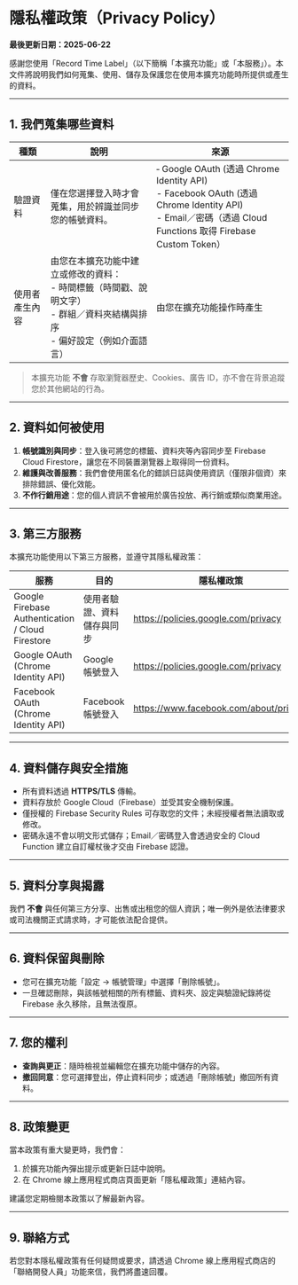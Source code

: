 # 隱私權政策（Privacy Policy）

**最後更新日期：2025-06-22**

感謝您使用「Record Time Label」（以下簡稱「本擴充功能」或「本服務」）。本文件將說明我們如何蒐集、使用、儲存及保護您在使用本擴充功能時所提供或產生的資料。

---

## 1. 我們蒐集哪些資料

| 種類 | 說明 | 來源 |
| ---- | ---- | ---- |
| 驗證資料 | 僅在您選擇登入時才會蒐集，用於辨識並同步您的帳號資料。 | ‑ Google OAuth (透過 Chrome Identity API)<br/>- Facebook OAuth (透過 Chrome Identity API)<br/>- Email／密碼（透過 Cloud Functions 取得 Firebase Custom Token） |
| 使用者產生內容 | 由您在本擴充功能中建立或修改的資料：<br/>- 時間標籤（時間戳、說明文字）<br/>- 群組／資料夾結構與排序<br/>- 偏好設定（例如介面語言） | 由您在擴充功能操作時產生 |

> 本擴充功能 **不會** 存取瀏覽器歷史、Cookies、廣告 ID，亦不會在背景追蹤您於其他網站的行為。

---

## 2. 資料如何被使用

1. **帳號識別與同步**：登入後可將您的標籤、資料夾等內容同步至 Firebase Cloud Firestore，讓您在不同裝置瀏覽器上取得同一份資料。
2. **維護與改善服務**：我們會使用匿名化的錯誤日誌與使用資訊（僅限非個資）來排除錯誤、優化效能。
3. **不作行銷用途**：您的個人資訊不會被用於廣告投放、再行銷或類似商業用途。

---

## 3. 第三方服務

本擴充功能使用以下第三方服務，並遵守其隱私權政策：

| 服務 | 目的 | 隱私權政策 |
| ---- | ---- | ---- |
| Google Firebase Authentication / Cloud Firestore | 使用者驗證、資料儲存與同步 | <https://policies.google.com/privacy> |
| Google OAuth (Chrome Identity API) | Google 帳號登入 | <https://policies.google.com/privacy> |
| Facebook OAuth (Chrome Identity API) | Facebook 帳號登入 | <https://www.facebook.com/about/privacy> |

---

## 4. 資料儲存與安全措施

* 所有資料透過 **HTTPS/TLS** 傳輸。
* 資料存放於 Google Cloud（Firebase）並受其安全機制保護。
* 僅授權的 Firebase Security Rules 可存取您的文件；未經授權者無法讀取或修改。
* 密碼永遠不會以明文形式儲存；Email／密碼登入會透過安全的 Cloud Function 建立自訂權杖後才交由 Firebase 認證。

---

## 5. 資料分享與揭露

我們 **不會** 與任何第三方分享、出售或出租您的個人資訊；唯一例外是依法律要求或司法機關正式請求時，才可能依法配合提供。

---

## 6. 資料保留與刪除

* 您可在擴充功能「設定 → 帳號管理」中選擇「刪除帳號」。
* 一旦確認刪除，與該帳號相關的所有標籤、資料夾、設定與驗證紀錄將從 Firebase 永久移除，且無法復原。

---

## 7. 您的權利

* **查詢與更正**：隨時檢視並編輯您在擴充功能中儲存的內容。
* **撤回同意**：您可選擇登出，停止資料同步；或透過「刪除帳號」撤回所有資料。

---

## 8. 政策變更

當本政策有重大變更時，我們會：

1. 於擴充功能內彈出提示或更新日誌中說明。
2. 在 Chrome 線上應用程式商店頁面更新「隱私權政策」連結內容。

建議您定期檢閱本政策以了解最新內容。

---

## 9. 聯絡方式

若您對本隱私權政策有任何疑問或要求，請透過 Chrome 線上應用程式商店的「聯絡開發人員」功能來信，我們將盡速回覆。 